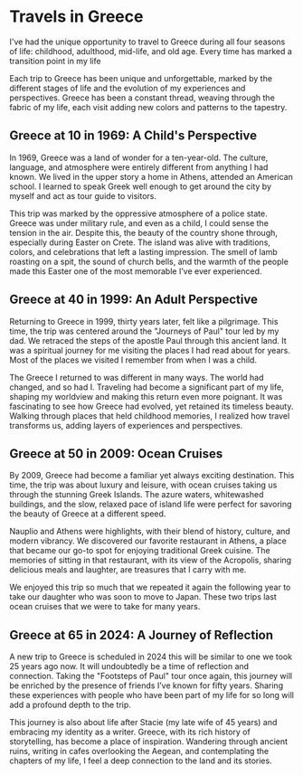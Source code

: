 # Travels in Greece

I've had the unique opportunity to travel to Greece during all four seasons of life: childhood, adulthood, mid-life, and
old age.  Every time has marked a transition point in my life

Each trip to Greece has been unique and unforgettable, marked by the different stages of life and the evolution of my
experiences and perspectives. Greece has been a constant thread, weaving through the fabric of my life, each visit
adding new colors and patterns to the tapestry.

## Greece at 10 in 1969: A Child's Perspective

In 1969, Greece was a land of wonder for a ten-year-old. The culture, language, and atmosphere were entirely different
from anything I had known. We lived in the upper story a home in Athens, attended an American school. I learned to speak
Greek well enough to get around the city by myself and act as tour guide to visitors.

This trip was marked by the oppressive atmosphere of a police state. Greece was under military rule, and even as a
child, I could sense the tension in the air. Despite this, the beauty of the country shone through, especially during
Easter on Crete. The island was alive with traditions, colors, and celebrations that left a lasting impression. The
smell of lamb roasting on a spit, the sound of church bells, and the warmth of the people made this Easter one of the
most memorable I’ve ever experienced.

## Greece at 40 in 1999: An Adult Perspective

Returning to Greece in 1999, thirty years later, felt like a pilgrimage. This time, the trip was centered around the
"Journeys of Paul" tour led by my dad. We retraced the steps of the apostle Paul through this ancient land. It was a
spiritual journey for me visiting the places I had read about for years.  Most of the places we visited I remember from
when I was a child.

The Greece I returned to was different in many ways. The world had changed, and so had I. Traveling had become a
significant part of my life, shaping my worldview and making this return even more poignant. It was fascinating to see
how Greece had evolved, yet retained its timeless beauty. Walking through places that held childhood memories, I
realized how travel transforms us, adding layers of experiences and perspectives.

## Greece at 50 in 2009: Ocean Cruises

By 2009, Greece had become a familiar yet always exciting destination. This time, the trip was about luxury and leisure,
with ocean cruises taking us through the stunning Greek Islands. The azure waters, whitewashed buildings, and the slow,
relaxed pace of island life were perfect for savoring the beauty of Greece at a different speed.

Nauplio and Athens were highlights, with their blend of history, culture, and modern vibrancy. We discovered our
favorite restaurant in Athens, a place that became our go-to spot for enjoying traditional Greek cuisine. The memories
of sitting in that restaurant, with its view of the Acropolis, sharing delicious meals and laughter, are treasures that
I carry with me.

We enjoyed this trip so much that we repeated it again the following year to take our daughter who was soon to move to
Japan.  These two trips last ocean cruises that we were to take for many years.

## Greece at 65 in 2024: A Journey of Reflection

A new trip to Greece is scheduled in 2024 this will be similar to one we took 25 years ago now.  It will undoubtedly be
a time of reflection and connection. Taking the "Footsteps of Paul" tour once again, this journey will be enriched by the
presence of friends I’ve known for fifty years. Sharing these experiences with people who have been part of my life for
so long will add a profound depth to the trip.

This journey is also about life after Stacie (my late wife of 45 years) and embracing my identity as a writer. Greece,
with its rich history of storytelling, has become a place of inspiration. Wandering through ancient ruins, writing in
cafes overlooking the Aegean, and contemplating the chapters of my life, I feel a deep connection to the land and its
stories.

